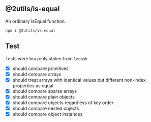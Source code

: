 ## @2utils/is-equal

An ordinary isEqual function.

```
npm i @2utils/is-equal
```

## Test
Tests were brazenly stolen from ```lodash```

- [x] should compare primitives
- [x] should compare arrays
- [x] should treat arrays with identical values but different non-index properties as equal
- [x] should compare sparse arrays
- [x] should compare plain objects
- [x] should compare objects regardless of key order
- [x] should compare nested objects
- [x] should compare object instances

